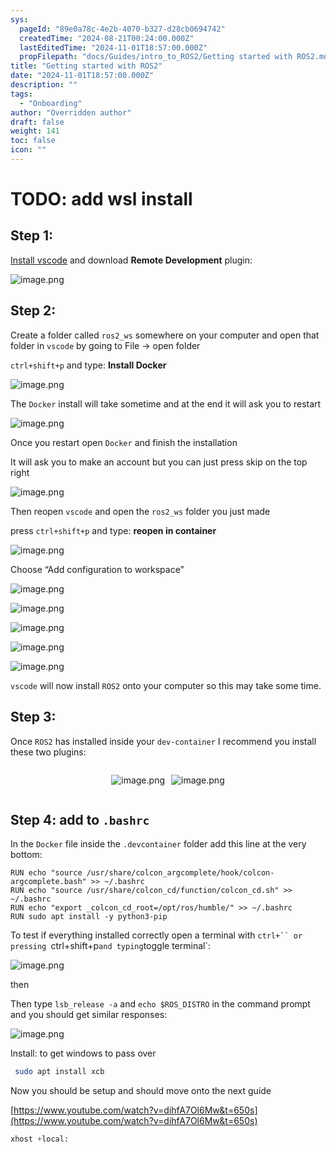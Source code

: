 ```yaml
---
sys:
  pageId: "89e0a78c-4e2b-4070-b327-d28cb0694742"
  createdTime: "2024-08-21T00:24:00.000Z"
  lastEditedTime: "2024-11-01T18:57:00.000Z"
  propFilepath: "docs/Guides/intro_to_ROS2/Getting started with ROS2.md"
title: "Getting started with ROS2"
date: "2024-11-01T18:57:00.000Z"
description: ""
tags:
  - "Onboarding"
author: "Overridden author"
draft: false
weight: 141
toc: false
icon: ""
---
```


# TODO: add wsl install

## Step 1:

[Install vscode](https://code.visualstudio.com/download) and download **Remote Development** plugin:

![image.png](https://prod-files-secure.s3.us-west-2.amazonaws.com/d518164a-d88e-44d1-a4ee-3adb3bd8bce0/efb52993-1881-4a40-b95e-6f020334f022/image.png?X-Amz-Algorithm=AWS4-HMAC-SHA256&X-Amz-Content-Sha256=UNSIGNED-PAYLOAD&X-Amz-Credential=ASIAZI2LB46642PFAEV5%2F20250401%2Fus-west-2%2Fs3%2Faws4_request&X-Amz-Date=20250401T181021Z&X-Amz-Expires=3600&X-Amz-Security-Token=IQoJb3JpZ2luX2VjEFoaCXVzLXdlc3QtMiJGMEQCIALsD5a1lFXPzZ7XcmQOyjFvuYcuPtTn3oyD93NA%2F6dCAiB%2F6MpaiMy59JDt3P7uBo2N2kACAl8MGfRlFMnpeUTGpCqIBAjD%2F%2F%2F%2F%2F%2F%2F%2F%2F%2F8BEAAaDDYzNzQyMzE4MzgwNSIMUlIrxhXvhIl4gNuuKtwDgrhdyZTrzcSSV0lCj3dOUnjsjlfejzVjBq9WrYXlUcfZJPjTgnxfi2DWglt9Id7Gsp5bAcLTuGs6NmTV3LF4qqTdoLDBBTPAv%2Fq2Tyq7IBwaUlEKZxwf4HFe11bC4KCJ4Z9RHNWcpZBYwn5I775iTppgANdhL8bMlscWp9BHIVD5mAN4xptGtlHxAh5%2FEIJ%2Fm6a5iftxKY1KwXN5NUt3cxBRqrI%2Bgf976CW6LdxO5kP002s0Q%2BQvY9BOz1JCxFS0oxZJpIerhtBwDbyYTCrBPmZz3FO7tMKlu2TNq5%2BHDBedMpz14c6Qq%2F%2BUfWsjvsEng%2BirH9bkYT9lP1j2u6sLFrAIau7uTTUnpx7tnybEL6BPuP33g6eEFbk6iUMNGiNYgSSu73wj529nvXJzX0sGnVMnNKwh%2FxN48nQt3J1wtrnDj6yorD8kEcrqkGVF%2BY7%2B%2FvZqaIf%2B9V9kIEGoPn4tJLl6MRQnsibkFymq9jGnO%2BC8mMl%2FtPKwk%2Bb8Je6qpGRda%2F4bMal5KbNkXsWo8siKXL2BQjI6GWEVozydzfTbNC6Ljk3PKL5lFCafmWAGc6pZ5P3AA%2FE1PV%2FVBROZby30eRB%2FiF5kVHkUxR6eLszB7TQLV9KTmMrjYQBgvcsw2tawvwY6pgHrv%2FAF4nadApYiCgOvyMJtk6EbHCjxQPZtlDVpxuqlVJTerBLCzPRZMCZ7l3LLf4Uvn%2BJmIMaHRoV%2FZ%2BRRnO%2BBXT3BFrPW6UhqFCH28JG7db0aCEHuEW3cpP9k2%2FTRFha6MjEW6fLpuOyQ5gSHDbrXSvf1tq2TRqLiv3NDl9%2B0CBqtO2RqmB6y5S794drS%2FniR9UtS92gakXUSJH41vshW7LWV%2F2g%2F&X-Amz-Signature=a566c3e733e692b3e39122427bb947117516008b2d0bd0ef3273d1cfdb3021fb&X-Amz-SignedHeaders=host&x-id=GetObject)

## Step 2:

Create a folder called `ros2_ws` somewhere on your computer and open that folder in `vscode` by going to File → open folder 

`ctrl+shift+p` and type: **Install Docker**

![image.png](https://prod-files-secure.s3.us-west-2.amazonaws.com/d518164a-d88e-44d1-a4ee-3adb3bd8bce0/2269dc0e-1cd5-47ff-bceb-c04ad9b2eab0/image.png?X-Amz-Algorithm=AWS4-HMAC-SHA256&X-Amz-Content-Sha256=UNSIGNED-PAYLOAD&X-Amz-Credential=ASIAZI2LB46642PFAEV5%2F20250401%2Fus-west-2%2Fs3%2Faws4_request&X-Amz-Date=20250401T181021Z&X-Amz-Expires=3600&X-Amz-Security-Token=IQoJb3JpZ2luX2VjEFoaCXVzLXdlc3QtMiJGMEQCIALsD5a1lFXPzZ7XcmQOyjFvuYcuPtTn3oyD93NA%2F6dCAiB%2F6MpaiMy59JDt3P7uBo2N2kACAl8MGfRlFMnpeUTGpCqIBAjD%2F%2F%2F%2F%2F%2F%2F%2F%2F%2F8BEAAaDDYzNzQyMzE4MzgwNSIMUlIrxhXvhIl4gNuuKtwDgrhdyZTrzcSSV0lCj3dOUnjsjlfejzVjBq9WrYXlUcfZJPjTgnxfi2DWglt9Id7Gsp5bAcLTuGs6NmTV3LF4qqTdoLDBBTPAv%2Fq2Tyq7IBwaUlEKZxwf4HFe11bC4KCJ4Z9RHNWcpZBYwn5I775iTppgANdhL8bMlscWp9BHIVD5mAN4xptGtlHxAh5%2FEIJ%2Fm6a5iftxKY1KwXN5NUt3cxBRqrI%2Bgf976CW6LdxO5kP002s0Q%2BQvY9BOz1JCxFS0oxZJpIerhtBwDbyYTCrBPmZz3FO7tMKlu2TNq5%2BHDBedMpz14c6Qq%2F%2BUfWsjvsEng%2BirH9bkYT9lP1j2u6sLFrAIau7uTTUnpx7tnybEL6BPuP33g6eEFbk6iUMNGiNYgSSu73wj529nvXJzX0sGnVMnNKwh%2FxN48nQt3J1wtrnDj6yorD8kEcrqkGVF%2BY7%2B%2FvZqaIf%2B9V9kIEGoPn4tJLl6MRQnsibkFymq9jGnO%2BC8mMl%2FtPKwk%2Bb8Je6qpGRda%2F4bMal5KbNkXsWo8siKXL2BQjI6GWEVozydzfTbNC6Ljk3PKL5lFCafmWAGc6pZ5P3AA%2FE1PV%2FVBROZby30eRB%2FiF5kVHkUxR6eLszB7TQLV9KTmMrjYQBgvcsw2tawvwY6pgHrv%2FAF4nadApYiCgOvyMJtk6EbHCjxQPZtlDVpxuqlVJTerBLCzPRZMCZ7l3LLf4Uvn%2BJmIMaHRoV%2FZ%2BRRnO%2BBXT3BFrPW6UhqFCH28JG7db0aCEHuEW3cpP9k2%2FTRFha6MjEW6fLpuOyQ5gSHDbrXSvf1tq2TRqLiv3NDl9%2B0CBqtO2RqmB6y5S794drS%2FniR9UtS92gakXUSJH41vshW7LWV%2F2g%2F&X-Amz-Signature=e21b2f15e3fd0b098a442b3fac749f6ddae8724b68aeb404d4eea69b73db494a&X-Amz-SignedHeaders=host&x-id=GetObject)

The `Docker` install will take sometime and at the end it will ask you to restart

![image.png](https://prod-files-secure.s3.us-west-2.amazonaws.com/d518164a-d88e-44d1-a4ee-3adb3bd8bce0/ed233f78-be33-4b1f-b89c-9c346c0e961e/image.png?X-Amz-Algorithm=AWS4-HMAC-SHA256&X-Amz-Content-Sha256=UNSIGNED-PAYLOAD&X-Amz-Credential=ASIAZI2LB46642PFAEV5%2F20250401%2Fus-west-2%2Fs3%2Faws4_request&X-Amz-Date=20250401T181021Z&X-Amz-Expires=3600&X-Amz-Security-Token=IQoJb3JpZ2luX2VjEFoaCXVzLXdlc3QtMiJGMEQCIALsD5a1lFXPzZ7XcmQOyjFvuYcuPtTn3oyD93NA%2F6dCAiB%2F6MpaiMy59JDt3P7uBo2N2kACAl8MGfRlFMnpeUTGpCqIBAjD%2F%2F%2F%2F%2F%2F%2F%2F%2F%2F8BEAAaDDYzNzQyMzE4MzgwNSIMUlIrxhXvhIl4gNuuKtwDgrhdyZTrzcSSV0lCj3dOUnjsjlfejzVjBq9WrYXlUcfZJPjTgnxfi2DWglt9Id7Gsp5bAcLTuGs6NmTV3LF4qqTdoLDBBTPAv%2Fq2Tyq7IBwaUlEKZxwf4HFe11bC4KCJ4Z9RHNWcpZBYwn5I775iTppgANdhL8bMlscWp9BHIVD5mAN4xptGtlHxAh5%2FEIJ%2Fm6a5iftxKY1KwXN5NUt3cxBRqrI%2Bgf976CW6LdxO5kP002s0Q%2BQvY9BOz1JCxFS0oxZJpIerhtBwDbyYTCrBPmZz3FO7tMKlu2TNq5%2BHDBedMpz14c6Qq%2F%2BUfWsjvsEng%2BirH9bkYT9lP1j2u6sLFrAIau7uTTUnpx7tnybEL6BPuP33g6eEFbk6iUMNGiNYgSSu73wj529nvXJzX0sGnVMnNKwh%2FxN48nQt3J1wtrnDj6yorD8kEcrqkGVF%2BY7%2B%2FvZqaIf%2B9V9kIEGoPn4tJLl6MRQnsibkFymq9jGnO%2BC8mMl%2FtPKwk%2Bb8Je6qpGRda%2F4bMal5KbNkXsWo8siKXL2BQjI6GWEVozydzfTbNC6Ljk3PKL5lFCafmWAGc6pZ5P3AA%2FE1PV%2FVBROZby30eRB%2FiF5kVHkUxR6eLszB7TQLV9KTmMrjYQBgvcsw2tawvwY6pgHrv%2FAF4nadApYiCgOvyMJtk6EbHCjxQPZtlDVpxuqlVJTerBLCzPRZMCZ7l3LLf4Uvn%2BJmIMaHRoV%2FZ%2BRRnO%2BBXT3BFrPW6UhqFCH28JG7db0aCEHuEW3cpP9k2%2FTRFha6MjEW6fLpuOyQ5gSHDbrXSvf1tq2TRqLiv3NDl9%2B0CBqtO2RqmB6y5S794drS%2FniR9UtS92gakXUSJH41vshW7LWV%2F2g%2F&X-Amz-Signature=aaf0c3095420637ef79efcc88b11e162e466c35dfe6adb0faa8856397e3171d4&X-Amz-SignedHeaders=host&x-id=GetObject)

Once you restart open `Docker` and finish the installation

It will ask you to make an account but you can just press skip on the top right

![image.png](https://prod-files-secure.s3.us-west-2.amazonaws.com/d518164a-d88e-44d1-a4ee-3adb3bd8bce0/21010ad9-1659-4fd9-9f59-9932a09b2a3d/image.png?X-Amz-Algorithm=AWS4-HMAC-SHA256&X-Amz-Content-Sha256=UNSIGNED-PAYLOAD&X-Amz-Credential=ASIAZI2LB46642PFAEV5%2F20250401%2Fus-west-2%2Fs3%2Faws4_request&X-Amz-Date=20250401T181021Z&X-Amz-Expires=3600&X-Amz-Security-Token=IQoJb3JpZ2luX2VjEFoaCXVzLXdlc3QtMiJGMEQCIALsD5a1lFXPzZ7XcmQOyjFvuYcuPtTn3oyD93NA%2F6dCAiB%2F6MpaiMy59JDt3P7uBo2N2kACAl8MGfRlFMnpeUTGpCqIBAjD%2F%2F%2F%2F%2F%2F%2F%2F%2F%2F8BEAAaDDYzNzQyMzE4MzgwNSIMUlIrxhXvhIl4gNuuKtwDgrhdyZTrzcSSV0lCj3dOUnjsjlfejzVjBq9WrYXlUcfZJPjTgnxfi2DWglt9Id7Gsp5bAcLTuGs6NmTV3LF4qqTdoLDBBTPAv%2Fq2Tyq7IBwaUlEKZxwf4HFe11bC4KCJ4Z9RHNWcpZBYwn5I775iTppgANdhL8bMlscWp9BHIVD5mAN4xptGtlHxAh5%2FEIJ%2Fm6a5iftxKY1KwXN5NUt3cxBRqrI%2Bgf976CW6LdxO5kP002s0Q%2BQvY9BOz1JCxFS0oxZJpIerhtBwDbyYTCrBPmZz3FO7tMKlu2TNq5%2BHDBedMpz14c6Qq%2F%2BUfWsjvsEng%2BirH9bkYT9lP1j2u6sLFrAIau7uTTUnpx7tnybEL6BPuP33g6eEFbk6iUMNGiNYgSSu73wj529nvXJzX0sGnVMnNKwh%2FxN48nQt3J1wtrnDj6yorD8kEcrqkGVF%2BY7%2B%2FvZqaIf%2B9V9kIEGoPn4tJLl6MRQnsibkFymq9jGnO%2BC8mMl%2FtPKwk%2Bb8Je6qpGRda%2F4bMal5KbNkXsWo8siKXL2BQjI6GWEVozydzfTbNC6Ljk3PKL5lFCafmWAGc6pZ5P3AA%2FE1PV%2FVBROZby30eRB%2FiF5kVHkUxR6eLszB7TQLV9KTmMrjYQBgvcsw2tawvwY6pgHrv%2FAF4nadApYiCgOvyMJtk6EbHCjxQPZtlDVpxuqlVJTerBLCzPRZMCZ7l3LLf4Uvn%2BJmIMaHRoV%2FZ%2BRRnO%2BBXT3BFrPW6UhqFCH28JG7db0aCEHuEW3cpP9k2%2FTRFha6MjEW6fLpuOyQ5gSHDbrXSvf1tq2TRqLiv3NDl9%2B0CBqtO2RqmB6y5S794drS%2FniR9UtS92gakXUSJH41vshW7LWV%2F2g%2F&X-Amz-Signature=2824001545241d13858edea0b3a3640b9678134e3c6bbf5fa2235d6e8a8f9d1b&X-Amz-SignedHeaders=host&x-id=GetObject)

Then reopen `vscode` and open the `ros2_ws` folder you just made

press `ctrl+shift+p` and type: **reopen in container**

![image.png](https://prod-files-secure.s3.us-west-2.amazonaws.com/d518164a-d88e-44d1-a4ee-3adb3bd8bce0/4e93b8c2-41ad-488c-8095-c74205196118/image.png?X-Amz-Algorithm=AWS4-HMAC-SHA256&X-Amz-Content-Sha256=UNSIGNED-PAYLOAD&X-Amz-Credential=ASIAZI2LB46642PFAEV5%2F20250401%2Fus-west-2%2Fs3%2Faws4_request&X-Amz-Date=20250401T181021Z&X-Amz-Expires=3600&X-Amz-Security-Token=IQoJb3JpZ2luX2VjEFoaCXVzLXdlc3QtMiJGMEQCIALsD5a1lFXPzZ7XcmQOyjFvuYcuPtTn3oyD93NA%2F6dCAiB%2F6MpaiMy59JDt3P7uBo2N2kACAl8MGfRlFMnpeUTGpCqIBAjD%2F%2F%2F%2F%2F%2F%2F%2F%2F%2F8BEAAaDDYzNzQyMzE4MzgwNSIMUlIrxhXvhIl4gNuuKtwDgrhdyZTrzcSSV0lCj3dOUnjsjlfejzVjBq9WrYXlUcfZJPjTgnxfi2DWglt9Id7Gsp5bAcLTuGs6NmTV3LF4qqTdoLDBBTPAv%2Fq2Tyq7IBwaUlEKZxwf4HFe11bC4KCJ4Z9RHNWcpZBYwn5I775iTppgANdhL8bMlscWp9BHIVD5mAN4xptGtlHxAh5%2FEIJ%2Fm6a5iftxKY1KwXN5NUt3cxBRqrI%2Bgf976CW6LdxO5kP002s0Q%2BQvY9BOz1JCxFS0oxZJpIerhtBwDbyYTCrBPmZz3FO7tMKlu2TNq5%2BHDBedMpz14c6Qq%2F%2BUfWsjvsEng%2BirH9bkYT9lP1j2u6sLFrAIau7uTTUnpx7tnybEL6BPuP33g6eEFbk6iUMNGiNYgSSu73wj529nvXJzX0sGnVMnNKwh%2FxN48nQt3J1wtrnDj6yorD8kEcrqkGVF%2BY7%2B%2FvZqaIf%2B9V9kIEGoPn4tJLl6MRQnsibkFymq9jGnO%2BC8mMl%2FtPKwk%2Bb8Je6qpGRda%2F4bMal5KbNkXsWo8siKXL2BQjI6GWEVozydzfTbNC6Ljk3PKL5lFCafmWAGc6pZ5P3AA%2FE1PV%2FVBROZby30eRB%2FiF5kVHkUxR6eLszB7TQLV9KTmMrjYQBgvcsw2tawvwY6pgHrv%2FAF4nadApYiCgOvyMJtk6EbHCjxQPZtlDVpxuqlVJTerBLCzPRZMCZ7l3LLf4Uvn%2BJmIMaHRoV%2FZ%2BRRnO%2BBXT3BFrPW6UhqFCH28JG7db0aCEHuEW3cpP9k2%2FTRFha6MjEW6fLpuOyQ5gSHDbrXSvf1tq2TRqLiv3NDl9%2B0CBqtO2RqmB6y5S794drS%2FniR9UtS92gakXUSJH41vshW7LWV%2F2g%2F&X-Amz-Signature=d029a21a9c44601f5d33f483472327e8490d5ad341f387c34523e71f56df5c33&X-Amz-SignedHeaders=host&x-id=GetObject)

Choose “Add configuration to workspace”

![image.png](https://prod-files-secure.s3.us-west-2.amazonaws.com/d518164a-d88e-44d1-a4ee-3adb3bd8bce0/9560b282-5060-4989-ba37-97e7b2c22476/image.png?X-Amz-Algorithm=AWS4-HMAC-SHA256&X-Amz-Content-Sha256=UNSIGNED-PAYLOAD&X-Amz-Credential=ASIAZI2LB46642PFAEV5%2F20250401%2Fus-west-2%2Fs3%2Faws4_request&X-Amz-Date=20250401T181021Z&X-Amz-Expires=3600&X-Amz-Security-Token=IQoJb3JpZ2luX2VjEFoaCXVzLXdlc3QtMiJGMEQCIALsD5a1lFXPzZ7XcmQOyjFvuYcuPtTn3oyD93NA%2F6dCAiB%2F6MpaiMy59JDt3P7uBo2N2kACAl8MGfRlFMnpeUTGpCqIBAjD%2F%2F%2F%2F%2F%2F%2F%2F%2F%2F8BEAAaDDYzNzQyMzE4MzgwNSIMUlIrxhXvhIl4gNuuKtwDgrhdyZTrzcSSV0lCj3dOUnjsjlfejzVjBq9WrYXlUcfZJPjTgnxfi2DWglt9Id7Gsp5bAcLTuGs6NmTV3LF4qqTdoLDBBTPAv%2Fq2Tyq7IBwaUlEKZxwf4HFe11bC4KCJ4Z9RHNWcpZBYwn5I775iTppgANdhL8bMlscWp9BHIVD5mAN4xptGtlHxAh5%2FEIJ%2Fm6a5iftxKY1KwXN5NUt3cxBRqrI%2Bgf976CW6LdxO5kP002s0Q%2BQvY9BOz1JCxFS0oxZJpIerhtBwDbyYTCrBPmZz3FO7tMKlu2TNq5%2BHDBedMpz14c6Qq%2F%2BUfWsjvsEng%2BirH9bkYT9lP1j2u6sLFrAIau7uTTUnpx7tnybEL6BPuP33g6eEFbk6iUMNGiNYgSSu73wj529nvXJzX0sGnVMnNKwh%2FxN48nQt3J1wtrnDj6yorD8kEcrqkGVF%2BY7%2B%2FvZqaIf%2B9V9kIEGoPn4tJLl6MRQnsibkFymq9jGnO%2BC8mMl%2FtPKwk%2Bb8Je6qpGRda%2F4bMal5KbNkXsWo8siKXL2BQjI6GWEVozydzfTbNC6Ljk3PKL5lFCafmWAGc6pZ5P3AA%2FE1PV%2FVBROZby30eRB%2FiF5kVHkUxR6eLszB7TQLV9KTmMrjYQBgvcsw2tawvwY6pgHrv%2FAF4nadApYiCgOvyMJtk6EbHCjxQPZtlDVpxuqlVJTerBLCzPRZMCZ7l3LLf4Uvn%2BJmIMaHRoV%2FZ%2BRRnO%2BBXT3BFrPW6UhqFCH28JG7db0aCEHuEW3cpP9k2%2FTRFha6MjEW6fLpuOyQ5gSHDbrXSvf1tq2TRqLiv3NDl9%2B0CBqtO2RqmB6y5S794drS%2FniR9UtS92gakXUSJH41vshW7LWV%2F2g%2F&X-Amz-Signature=c1ca42e56f59e1ac90dccf7295bf330f5fc44954bd88f16eed9e9c431c249843&X-Amz-SignedHeaders=host&x-id=GetObject)

![image.png](https://prod-files-secure.s3.us-west-2.amazonaws.com/d518164a-d88e-44d1-a4ee-3adb3bd8bce0/2ee63f81-886b-48e8-a553-dc6e5eac99e4/image.png?X-Amz-Algorithm=AWS4-HMAC-SHA256&X-Amz-Content-Sha256=UNSIGNED-PAYLOAD&X-Amz-Credential=ASIAZI2LB46642PFAEV5%2F20250401%2Fus-west-2%2Fs3%2Faws4_request&X-Amz-Date=20250401T181021Z&X-Amz-Expires=3600&X-Amz-Security-Token=IQoJb3JpZ2luX2VjEFoaCXVzLXdlc3QtMiJGMEQCIALsD5a1lFXPzZ7XcmQOyjFvuYcuPtTn3oyD93NA%2F6dCAiB%2F6MpaiMy59JDt3P7uBo2N2kACAl8MGfRlFMnpeUTGpCqIBAjD%2F%2F%2F%2F%2F%2F%2F%2F%2F%2F8BEAAaDDYzNzQyMzE4MzgwNSIMUlIrxhXvhIl4gNuuKtwDgrhdyZTrzcSSV0lCj3dOUnjsjlfejzVjBq9WrYXlUcfZJPjTgnxfi2DWglt9Id7Gsp5bAcLTuGs6NmTV3LF4qqTdoLDBBTPAv%2Fq2Tyq7IBwaUlEKZxwf4HFe11bC4KCJ4Z9RHNWcpZBYwn5I775iTppgANdhL8bMlscWp9BHIVD5mAN4xptGtlHxAh5%2FEIJ%2Fm6a5iftxKY1KwXN5NUt3cxBRqrI%2Bgf976CW6LdxO5kP002s0Q%2BQvY9BOz1JCxFS0oxZJpIerhtBwDbyYTCrBPmZz3FO7tMKlu2TNq5%2BHDBedMpz14c6Qq%2F%2BUfWsjvsEng%2BirH9bkYT9lP1j2u6sLFrAIau7uTTUnpx7tnybEL6BPuP33g6eEFbk6iUMNGiNYgSSu73wj529nvXJzX0sGnVMnNKwh%2FxN48nQt3J1wtrnDj6yorD8kEcrqkGVF%2BY7%2B%2FvZqaIf%2B9V9kIEGoPn4tJLl6MRQnsibkFymq9jGnO%2BC8mMl%2FtPKwk%2Bb8Je6qpGRda%2F4bMal5KbNkXsWo8siKXL2BQjI6GWEVozydzfTbNC6Ljk3PKL5lFCafmWAGc6pZ5P3AA%2FE1PV%2FVBROZby30eRB%2FiF5kVHkUxR6eLszB7TQLV9KTmMrjYQBgvcsw2tawvwY6pgHrv%2FAF4nadApYiCgOvyMJtk6EbHCjxQPZtlDVpxuqlVJTerBLCzPRZMCZ7l3LLf4Uvn%2BJmIMaHRoV%2FZ%2BRRnO%2BBXT3BFrPW6UhqFCH28JG7db0aCEHuEW3cpP9k2%2FTRFha6MjEW6fLpuOyQ5gSHDbrXSvf1tq2TRqLiv3NDl9%2B0CBqtO2RqmB6y5S794drS%2FniR9UtS92gakXUSJH41vshW7LWV%2F2g%2F&X-Amz-Signature=b6db22af100b85fbfa9b6bd01eff95ca9607d0fdfaa68bbdccde333922d3b90e&X-Amz-SignedHeaders=host&x-id=GetObject)

![image.png](https://prod-files-secure.s3.us-west-2.amazonaws.com/d518164a-d88e-44d1-a4ee-3adb3bd8bce0/ae1580b2-b048-407e-aed9-b584224a7a04/image.png?X-Amz-Algorithm=AWS4-HMAC-SHA256&X-Amz-Content-Sha256=UNSIGNED-PAYLOAD&X-Amz-Credential=ASIAZI2LB46642PFAEV5%2F20250401%2Fus-west-2%2Fs3%2Faws4_request&X-Amz-Date=20250401T181021Z&X-Amz-Expires=3600&X-Amz-Security-Token=IQoJb3JpZ2luX2VjEFoaCXVzLXdlc3QtMiJGMEQCIALsD5a1lFXPzZ7XcmQOyjFvuYcuPtTn3oyD93NA%2F6dCAiB%2F6MpaiMy59JDt3P7uBo2N2kACAl8MGfRlFMnpeUTGpCqIBAjD%2F%2F%2F%2F%2F%2F%2F%2F%2F%2F8BEAAaDDYzNzQyMzE4MzgwNSIMUlIrxhXvhIl4gNuuKtwDgrhdyZTrzcSSV0lCj3dOUnjsjlfejzVjBq9WrYXlUcfZJPjTgnxfi2DWglt9Id7Gsp5bAcLTuGs6NmTV3LF4qqTdoLDBBTPAv%2Fq2Tyq7IBwaUlEKZxwf4HFe11bC4KCJ4Z9RHNWcpZBYwn5I775iTppgANdhL8bMlscWp9BHIVD5mAN4xptGtlHxAh5%2FEIJ%2Fm6a5iftxKY1KwXN5NUt3cxBRqrI%2Bgf976CW6LdxO5kP002s0Q%2BQvY9BOz1JCxFS0oxZJpIerhtBwDbyYTCrBPmZz3FO7tMKlu2TNq5%2BHDBedMpz14c6Qq%2F%2BUfWsjvsEng%2BirH9bkYT9lP1j2u6sLFrAIau7uTTUnpx7tnybEL6BPuP33g6eEFbk6iUMNGiNYgSSu73wj529nvXJzX0sGnVMnNKwh%2FxN48nQt3J1wtrnDj6yorD8kEcrqkGVF%2BY7%2B%2FvZqaIf%2B9V9kIEGoPn4tJLl6MRQnsibkFymq9jGnO%2BC8mMl%2FtPKwk%2Bb8Je6qpGRda%2F4bMal5KbNkXsWo8siKXL2BQjI6GWEVozydzfTbNC6Ljk3PKL5lFCafmWAGc6pZ5P3AA%2FE1PV%2FVBROZby30eRB%2FiF5kVHkUxR6eLszB7TQLV9KTmMrjYQBgvcsw2tawvwY6pgHrv%2FAF4nadApYiCgOvyMJtk6EbHCjxQPZtlDVpxuqlVJTerBLCzPRZMCZ7l3LLf4Uvn%2BJmIMaHRoV%2FZ%2BRRnO%2BBXT3BFrPW6UhqFCH28JG7db0aCEHuEW3cpP9k2%2FTRFha6MjEW6fLpuOyQ5gSHDbrXSvf1tq2TRqLiv3NDl9%2B0CBqtO2RqmB6y5S794drS%2FniR9UtS92gakXUSJH41vshW7LWV%2F2g%2F&X-Amz-Signature=3a87c05963dc2ae518b1b90e3447153cd3aa721dc8f0d2f4c4874d73aa8593cc&X-Amz-SignedHeaders=host&x-id=GetObject)

![image.png](https://prod-files-secure.s3.us-west-2.amazonaws.com/d518164a-d88e-44d1-a4ee-3adb3bd8bce0/53255b28-f75e-430f-b9e3-c0ac8577e42b/image.png?X-Amz-Algorithm=AWS4-HMAC-SHA256&X-Amz-Content-Sha256=UNSIGNED-PAYLOAD&X-Amz-Credential=ASIAZI2LB46642PFAEV5%2F20250401%2Fus-west-2%2Fs3%2Faws4_request&X-Amz-Date=20250401T181021Z&X-Amz-Expires=3600&X-Amz-Security-Token=IQoJb3JpZ2luX2VjEFoaCXVzLXdlc3QtMiJGMEQCIALsD5a1lFXPzZ7XcmQOyjFvuYcuPtTn3oyD93NA%2F6dCAiB%2F6MpaiMy59JDt3P7uBo2N2kACAl8MGfRlFMnpeUTGpCqIBAjD%2F%2F%2F%2F%2F%2F%2F%2F%2F%2F8BEAAaDDYzNzQyMzE4MzgwNSIMUlIrxhXvhIl4gNuuKtwDgrhdyZTrzcSSV0lCj3dOUnjsjlfejzVjBq9WrYXlUcfZJPjTgnxfi2DWglt9Id7Gsp5bAcLTuGs6NmTV3LF4qqTdoLDBBTPAv%2Fq2Tyq7IBwaUlEKZxwf4HFe11bC4KCJ4Z9RHNWcpZBYwn5I775iTppgANdhL8bMlscWp9BHIVD5mAN4xptGtlHxAh5%2FEIJ%2Fm6a5iftxKY1KwXN5NUt3cxBRqrI%2Bgf976CW6LdxO5kP002s0Q%2BQvY9BOz1JCxFS0oxZJpIerhtBwDbyYTCrBPmZz3FO7tMKlu2TNq5%2BHDBedMpz14c6Qq%2F%2BUfWsjvsEng%2BirH9bkYT9lP1j2u6sLFrAIau7uTTUnpx7tnybEL6BPuP33g6eEFbk6iUMNGiNYgSSu73wj529nvXJzX0sGnVMnNKwh%2FxN48nQt3J1wtrnDj6yorD8kEcrqkGVF%2BY7%2B%2FvZqaIf%2B9V9kIEGoPn4tJLl6MRQnsibkFymq9jGnO%2BC8mMl%2FtPKwk%2Bb8Je6qpGRda%2F4bMal5KbNkXsWo8siKXL2BQjI6GWEVozydzfTbNC6Ljk3PKL5lFCafmWAGc6pZ5P3AA%2FE1PV%2FVBROZby30eRB%2FiF5kVHkUxR6eLszB7TQLV9KTmMrjYQBgvcsw2tawvwY6pgHrv%2FAF4nadApYiCgOvyMJtk6EbHCjxQPZtlDVpxuqlVJTerBLCzPRZMCZ7l3LLf4Uvn%2BJmIMaHRoV%2FZ%2BRRnO%2BBXT3BFrPW6UhqFCH28JG7db0aCEHuEW3cpP9k2%2FTRFha6MjEW6fLpuOyQ5gSHDbrXSvf1tq2TRqLiv3NDl9%2B0CBqtO2RqmB6y5S794drS%2FniR9UtS92gakXUSJH41vshW7LWV%2F2g%2F&X-Amz-Signature=c08467ef4c13a5d49999494c4731b03241a07bf82b31102c574fc4c5004397df&X-Amz-SignedHeaders=host&x-id=GetObject)

![image.png](https://prod-files-secure.s3.us-west-2.amazonaws.com/d518164a-d88e-44d1-a4ee-3adb3bd8bce0/7c562767-5af9-4ffb-97d1-327bcdf4ee00/image.png?X-Amz-Algorithm=AWS4-HMAC-SHA256&X-Amz-Content-Sha256=UNSIGNED-PAYLOAD&X-Amz-Credential=ASIAZI2LB46642PFAEV5%2F20250401%2Fus-west-2%2Fs3%2Faws4_request&X-Amz-Date=20250401T181021Z&X-Amz-Expires=3600&X-Amz-Security-Token=IQoJb3JpZ2luX2VjEFoaCXVzLXdlc3QtMiJGMEQCIALsD5a1lFXPzZ7XcmQOyjFvuYcuPtTn3oyD93NA%2F6dCAiB%2F6MpaiMy59JDt3P7uBo2N2kACAl8MGfRlFMnpeUTGpCqIBAjD%2F%2F%2F%2F%2F%2F%2F%2F%2F%2F8BEAAaDDYzNzQyMzE4MzgwNSIMUlIrxhXvhIl4gNuuKtwDgrhdyZTrzcSSV0lCj3dOUnjsjlfejzVjBq9WrYXlUcfZJPjTgnxfi2DWglt9Id7Gsp5bAcLTuGs6NmTV3LF4qqTdoLDBBTPAv%2Fq2Tyq7IBwaUlEKZxwf4HFe11bC4KCJ4Z9RHNWcpZBYwn5I775iTppgANdhL8bMlscWp9BHIVD5mAN4xptGtlHxAh5%2FEIJ%2Fm6a5iftxKY1KwXN5NUt3cxBRqrI%2Bgf976CW6LdxO5kP002s0Q%2BQvY9BOz1JCxFS0oxZJpIerhtBwDbyYTCrBPmZz3FO7tMKlu2TNq5%2BHDBedMpz14c6Qq%2F%2BUfWsjvsEng%2BirH9bkYT9lP1j2u6sLFrAIau7uTTUnpx7tnybEL6BPuP33g6eEFbk6iUMNGiNYgSSu73wj529nvXJzX0sGnVMnNKwh%2FxN48nQt3J1wtrnDj6yorD8kEcrqkGVF%2BY7%2B%2FvZqaIf%2B9V9kIEGoPn4tJLl6MRQnsibkFymq9jGnO%2BC8mMl%2FtPKwk%2Bb8Je6qpGRda%2F4bMal5KbNkXsWo8siKXL2BQjI6GWEVozydzfTbNC6Ljk3PKL5lFCafmWAGc6pZ5P3AA%2FE1PV%2FVBROZby30eRB%2FiF5kVHkUxR6eLszB7TQLV9KTmMrjYQBgvcsw2tawvwY6pgHrv%2FAF4nadApYiCgOvyMJtk6EbHCjxQPZtlDVpxuqlVJTerBLCzPRZMCZ7l3LLf4Uvn%2BJmIMaHRoV%2FZ%2BRRnO%2BBXT3BFrPW6UhqFCH28JG7db0aCEHuEW3cpP9k2%2FTRFha6MjEW6fLpuOyQ5gSHDbrXSvf1tq2TRqLiv3NDl9%2B0CBqtO2RqmB6y5S794drS%2FniR9UtS92gakXUSJH41vshW7LWV%2F2g%2F&X-Amz-Signature=1d35d0bd730aaf5adcb18de4b97a8d61de8e048740f7fdd702f6d360feaa3366&X-Amz-SignedHeaders=host&x-id=GetObject)

`vscode` will now install `ROS2` onto your computer so this may take some time.

## Step 3:

Once `ROS2` has installed inside your `dev-container` I recommend you install these two plugins:

<div style="display: flex;flex-direction: row; column-gap:10px; max-width: 630px;justify-content: center;">
<div>

![image.png](https://prod-files-secure.s3.us-west-2.amazonaws.com/d518164a-d88e-44d1-a4ee-3adb3bd8bce0/3fc3d550-5a54-4ba1-ba6b-faa01cdb7369/image.png?X-Amz-Algorithm=AWS4-HMAC-SHA256&X-Amz-Content-Sha256=UNSIGNED-PAYLOAD&X-Amz-Credential=ASIAZI2LB466QG57F5RE%2F20250401%2Fus-west-2%2Fs3%2Faws4_request&X-Amz-Date=20250401T181025Z&X-Amz-Expires=3600&X-Amz-Security-Token=IQoJb3JpZ2luX2VjEFoaCXVzLXdlc3QtMiJIMEYCIQCINFsTxMH7%2BKsgzNzp1l7k7UK2dUCfci2GfTBXtSgWVwIhAO6TDJHVKwegMF4EoL4UfvumRA52DRPlsq37va4NN%2FQDKogECMP%2F%2F%2F%2F%2F%2F%2F%2F%2F%2FwEQABoMNjM3NDIzMTgzODA1IgzjKNo5f9uwwqyX5yEq3AOSGo%2BwYBwpGDEUI%2BGaxBjS7eLSpPRAImgG5fOeN4IXv1BC%2FXuucwEGLwXC4%2FQERYWYXUzYJdTRUuKk%2BwEAgDgv12piXAHEmbzmGsmk5HMA3rP2e3xRK%2BFnglNN8dL0ugovwrn%2BnQXVFkJtkmoZogUpp4Ejj7Ife0lbkoJoLz%2BV3PT76hwqK7ssYAaQagLCMqdPJiAMExcCoCvFLypBE6fftPyB0Xp7MwfkjPgZ3dFWWkJRfe1zCK%2BUK4PK3kygMyOlbggCs1KOw5HrizCcm5%2FNRasK9t58hPCcnszQO5icm%2FQyoP5onnF%2FTIvB%2FMtIpadhR4GWe%2BWueTYYN6rqnLi5FCcVoYd0jMYzaDyIcn4fHQd%2BNjAMmo9kM8ah9dBk8qfCkjbff0ad1ExBfNvd2%2FSqkU5liimLFUZWWl8i5f0myy37SR6%2BNJGzmdiyZH%2Fx%2B3T1%2BeOkfjZfLPf2HrulviEE%2Ban5NkMHnZjCgfx0jbnN3FQafkCBcJlfISE3CsJw9Q2UYk3yK9kZSl79PL5MnrA5o8TJ1xB08jQBSmKSfw%2FqJ2hVH32yIwpRQvVGlrWtwmNFNKmi6wHPxWc6Yf05me4Na%2FXpbXcsQQAAwIA8O5XY8IVyEHgWFuplZvKgDDDk1rC%2FBjqkAa3G6iKUs9cG4Ggk5avg1k8sdqb9XTzBii6n%2FC4eBFKSkoN5%2BmrHLEyUmuapooH2PH5pP%2B80zUf4nSau0hnw8bz2EojFLlW3zp3oo5wTZHRYm0UISs4BEgWwqGcHRuBclpwDUN5WCSb%2BX422WuqnW8vNsopvxuf%2F4BAhEfy%2BUGfTt%2B60smofwLBTvloMdtciWtGvikY8YOydg%2BeIP7R59KD6g1uu&X-Amz-Signature=62187622ce4639f4b312203df5ed5b545e396d34e7a25f246475c06e0a97474b&X-Amz-SignedHeaders=host&x-id=GetObject)

</div>
<div>

![image.png](https://prod-files-secure.s3.us-west-2.amazonaws.com/d518164a-d88e-44d1-a4ee-3adb3bd8bce0/d994cc66-13c2-4093-a5a3-f84cf4601a82/image.png?X-Amz-Algorithm=AWS4-HMAC-SHA256&X-Amz-Content-Sha256=UNSIGNED-PAYLOAD&X-Amz-Credential=ASIAZI2LB466ZEN5RISP%2F20250401%2Fus-west-2%2Fs3%2Faws4_request&X-Amz-Date=20250401T181026Z&X-Amz-Expires=3600&X-Amz-Security-Token=IQoJb3JpZ2luX2VjEFoaCXVzLXdlc3QtMiJGMEQCIFejW2TOK24fRbEH9ynkEKLKcTOFLC%2FYmML11hDbQT5GAiA%2B7EwySAg8e7ygRG2J9vRGybcyZWLzgDPSh8cZc44DQSqIBAjD%2F%2F%2F%2F%2F%2F%2F%2F%2F%2F8BEAAaDDYzNzQyMzE4MzgwNSIMQe33UEYvcausc6kVKtwDVEDyliCpWIRs1YATiSkJM5k8jtRTgo8O645vll46InCNc4pnMTBvHnvuLrQ1AIX6dD67MNziYES%2FWR2%2FRHoocF0kD1wT70DkSy9oUd9yuJlK2Y6JF0cTgQOM1NUt5%2FVUzB5aVVXG94VdeDUzp91fejRndrm8KJqKBYmCrU9OFKo2exMXFg4d6TXaBfOnoYkCF5nUN6o4hLiItmrfqTv4X21lE4olaaaZ9ykL1OFM8ziOnV0GMV6G0u1z41vB54Ozsp5Spi1%2FSesg3Fk0%2F3ZzqaPf0AsOK9lEbj%2FHCRj9NakLPizx4HhP5IUTh0eCL1%2FyEZBkx5LTJOdER9yOmlKkRiriRrLZasZvh55wCYrCfC86qKA7EFyEecxrZi6%2BOX1Q18fW14fozLcjqRM3aIAD6xultTDX9FEpZrHge2B5DvMvtCToBNEEXZpT1RyteCxlRpWg9TePyjUwcSn98M7h8ewUran8CO0E%2FfmXjFN3kBWeSLefBcN2sqfWLnLzJxj2Q8%2FqyKyBrl2GXdLXOo3JYZF%2BLVZnJ6BD3GxZHyr3S%2F0TJaFWgRXFFb3d6aocKaEit5pgXkqO1P8z1x9OpU4KyddwOsKDrUl0rH9iHt5nccOkv50UPlnKtotMh0Iw%2B9awvwY6pgHGsCK5b6aY0ntEiFuTWBjxslcTzei6d7JS369dAD6yFnDZziRIP0YXduxeo3%2BO%2FvDI5OokybTlo2u9QEggTovf0PcbWvBTtNJWozO7hvRsFPKHL2jINXdxHqeS482k442t26vaRzoXzR1DeSmye0bGEtasBlYZsZvj95dHgshPrPrUT%2BP2akgGRNdnrrCWQypshu5h3MimKWDqjuDIPUyPJOxTsE25&X-Amz-Signature=f4a6fed3b8c47e893c8b9d99d4bea9026851b6e748af55599819d23f83bb7d46&X-Amz-SignedHeaders=host&x-id=GetObject)

</div>
</div>

## Step 4: add to `.bashrc`

In the `Docker` file inside the `.devcontainer` folder add this line at the very bottom: 

```docker
RUN echo "source /usr/share/colcon_argcomplete/hook/colcon-argcomplete.bash" >> ~/.bashrc
RUN echo "source /usr/share/colcon_cd/function/colcon_cd.sh" >> ~/.bashrc
RUN echo "export _colcon_cd_root=/opt/ros/humble/" >> ~/.bashrc
RUN sudo apt install -y python3-pip 
```

To test if everything installed correctly open a terminal with `ctrl+`` or pressing `ctrl+shift+p` and typing `toggle terminal`:

![image.png](https://prod-files-secure.s3.us-west-2.amazonaws.com/d518164a-d88e-44d1-a4ee-3adb3bd8bce0/6a4943d8-b04e-4c02-9a58-775f3384d1a5/image.png?X-Amz-Algorithm=AWS4-HMAC-SHA256&X-Amz-Content-Sha256=UNSIGNED-PAYLOAD&X-Amz-Credential=ASIAZI2LB46642PFAEV5%2F20250401%2Fus-west-2%2Fs3%2Faws4_request&X-Amz-Date=20250401T181021Z&X-Amz-Expires=3600&X-Amz-Security-Token=IQoJb3JpZ2luX2VjEFoaCXVzLXdlc3QtMiJGMEQCIALsD5a1lFXPzZ7XcmQOyjFvuYcuPtTn3oyD93NA%2F6dCAiB%2F6MpaiMy59JDt3P7uBo2N2kACAl8MGfRlFMnpeUTGpCqIBAjD%2F%2F%2F%2F%2F%2F%2F%2F%2F%2F8BEAAaDDYzNzQyMzE4MzgwNSIMUlIrxhXvhIl4gNuuKtwDgrhdyZTrzcSSV0lCj3dOUnjsjlfejzVjBq9WrYXlUcfZJPjTgnxfi2DWglt9Id7Gsp5bAcLTuGs6NmTV3LF4qqTdoLDBBTPAv%2Fq2Tyq7IBwaUlEKZxwf4HFe11bC4KCJ4Z9RHNWcpZBYwn5I775iTppgANdhL8bMlscWp9BHIVD5mAN4xptGtlHxAh5%2FEIJ%2Fm6a5iftxKY1KwXN5NUt3cxBRqrI%2Bgf976CW6LdxO5kP002s0Q%2BQvY9BOz1JCxFS0oxZJpIerhtBwDbyYTCrBPmZz3FO7tMKlu2TNq5%2BHDBedMpz14c6Qq%2F%2BUfWsjvsEng%2BirH9bkYT9lP1j2u6sLFrAIau7uTTUnpx7tnybEL6BPuP33g6eEFbk6iUMNGiNYgSSu73wj529nvXJzX0sGnVMnNKwh%2FxN48nQt3J1wtrnDj6yorD8kEcrqkGVF%2BY7%2B%2FvZqaIf%2B9V9kIEGoPn4tJLl6MRQnsibkFymq9jGnO%2BC8mMl%2FtPKwk%2Bb8Je6qpGRda%2F4bMal5KbNkXsWo8siKXL2BQjI6GWEVozydzfTbNC6Ljk3PKL5lFCafmWAGc6pZ5P3AA%2FE1PV%2FVBROZby30eRB%2FiF5kVHkUxR6eLszB7TQLV9KTmMrjYQBgvcsw2tawvwY6pgHrv%2FAF4nadApYiCgOvyMJtk6EbHCjxQPZtlDVpxuqlVJTerBLCzPRZMCZ7l3LLf4Uvn%2BJmIMaHRoV%2FZ%2BRRnO%2BBXT3BFrPW6UhqFCH28JG7db0aCEHuEW3cpP9k2%2FTRFha6MjEW6fLpuOyQ5gSHDbrXSvf1tq2TRqLiv3NDl9%2B0CBqtO2RqmB6y5S794drS%2FniR9UtS92gakXUSJH41vshW7LWV%2F2g%2F&X-Amz-Signature=95025d4a89ca2be4a142796a64a9a4cc3e1a46a470ec7341f6426b07353b1d79&X-Amz-SignedHeaders=host&x-id=GetObject)

then 

Then type `lsb_release -a` and `echo $ROS_DISTRO` in the command prompt and you should get similar responses:

![image.png](https://prod-files-secure.s3.us-west-2.amazonaws.com/d518164a-d88e-44d1-a4ee-3adb3bd8bce0/3e635dec-a805-4e85-8b9e-d000e5b71a4e/image.png?X-Amz-Algorithm=AWS4-HMAC-SHA256&X-Amz-Content-Sha256=UNSIGNED-PAYLOAD&X-Amz-Credential=ASIAZI2LB46642PFAEV5%2F20250401%2Fus-west-2%2Fs3%2Faws4_request&X-Amz-Date=20250401T181021Z&X-Amz-Expires=3600&X-Amz-Security-Token=IQoJb3JpZ2luX2VjEFoaCXVzLXdlc3QtMiJGMEQCIALsD5a1lFXPzZ7XcmQOyjFvuYcuPtTn3oyD93NA%2F6dCAiB%2F6MpaiMy59JDt3P7uBo2N2kACAl8MGfRlFMnpeUTGpCqIBAjD%2F%2F%2F%2F%2F%2F%2F%2F%2F%2F8BEAAaDDYzNzQyMzE4MzgwNSIMUlIrxhXvhIl4gNuuKtwDgrhdyZTrzcSSV0lCj3dOUnjsjlfejzVjBq9WrYXlUcfZJPjTgnxfi2DWglt9Id7Gsp5bAcLTuGs6NmTV3LF4qqTdoLDBBTPAv%2Fq2Tyq7IBwaUlEKZxwf4HFe11bC4KCJ4Z9RHNWcpZBYwn5I775iTppgANdhL8bMlscWp9BHIVD5mAN4xptGtlHxAh5%2FEIJ%2Fm6a5iftxKY1KwXN5NUt3cxBRqrI%2Bgf976CW6LdxO5kP002s0Q%2BQvY9BOz1JCxFS0oxZJpIerhtBwDbyYTCrBPmZz3FO7tMKlu2TNq5%2BHDBedMpz14c6Qq%2F%2BUfWsjvsEng%2BirH9bkYT9lP1j2u6sLFrAIau7uTTUnpx7tnybEL6BPuP33g6eEFbk6iUMNGiNYgSSu73wj529nvXJzX0sGnVMnNKwh%2FxN48nQt3J1wtrnDj6yorD8kEcrqkGVF%2BY7%2B%2FvZqaIf%2B9V9kIEGoPn4tJLl6MRQnsibkFymq9jGnO%2BC8mMl%2FtPKwk%2Bb8Je6qpGRda%2F4bMal5KbNkXsWo8siKXL2BQjI6GWEVozydzfTbNC6Ljk3PKL5lFCafmWAGc6pZ5P3AA%2FE1PV%2FVBROZby30eRB%2FiF5kVHkUxR6eLszB7TQLV9KTmMrjYQBgvcsw2tawvwY6pgHrv%2FAF4nadApYiCgOvyMJtk6EbHCjxQPZtlDVpxuqlVJTerBLCzPRZMCZ7l3LLf4Uvn%2BJmIMaHRoV%2FZ%2BRRnO%2BBXT3BFrPW6UhqFCH28JG7db0aCEHuEW3cpP9k2%2FTRFha6MjEW6fLpuOyQ5gSHDbrXSvf1tq2TRqLiv3NDl9%2B0CBqtO2RqmB6y5S794drS%2FniR9UtS92gakXUSJH41vshW7LWV%2F2g%2F&X-Amz-Signature=e8a6c80e42cab90877d2f6121f021521fb2f05a704afdd10189986372dfc6e7c&X-Amz-SignedHeaders=host&x-id=GetObject)

Install:  to get windows to pass over

```bash
 sudo apt install xcb
```

Now you should be setup and should move onto the next guide 

[https://www.youtube.com/watch?v=dihfA7Ol6Mw&t=650s](https://www.youtube.com/watch?v=dihfA7Ol6Mw&t=650s)

```python
xhost +local:
```
